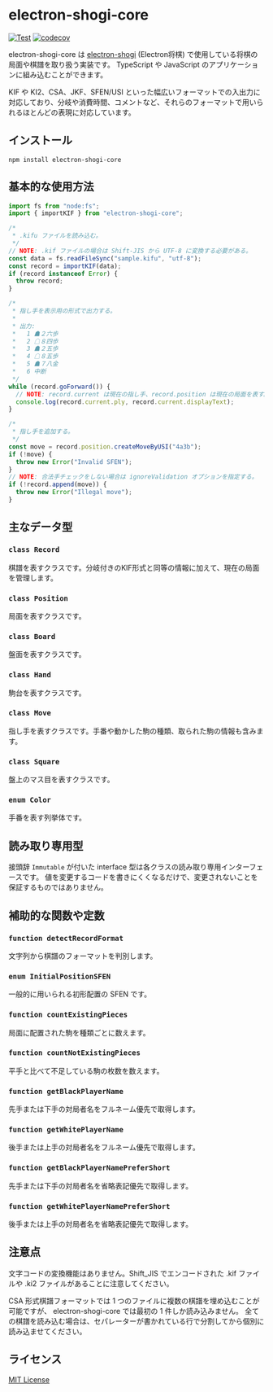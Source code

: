 # electron-shogi-core

[![Test](https://github.com/sunfish-shogi/electron-shogi-core/actions/workflows/test.yml/badge.svg)](https://github.com/sunfish-shogi/electron-shogi-core/actions/workflows/test.yml)
[![codecov](https://codecov.io/gh/sunfish-shogi/electron-shogi-core/graph/badge.svg?token=SS0SJW8196)](https://codecov.io/gh/sunfish-shogi/electron-shogi-core)

electron-shogi-core は [electron-shogi](https://github.com/sunfish-shogi/electron-shogi) (Electron将棋) で使用している将棋の局面や棋譜を取り扱う実装です。
TypeScript や JavaScript のアプリケーションに組み込むことができます。

KIF や KI2、CSA、JKF、SFEN/USI といった幅広いフォーマットでの入出力に対応しており、分岐や消費時間、コメントなど、それらのフォーマットで用いられるほとんどの表現に対応しています。

## インストール

```
npm install electron-shogi-core
```

## 基本的な使用方法

```.ts
import fs from "node:fs";
import { importKIF } from "electron-shogi-core";

/*
 * .kifu ファイルを読み込む。
 */
// NOTE: .kif ファイルの場合は Shift-JIS から UTF-8 に変換する必要がある。
const data = fs.readFileSync("sample.kifu", "utf-8");
const record = importKIF(data);
if (record instanceof Error) {
  throw record;
}

/*
 * 指し手を表示用の形式で出力する。
 *
 * 出力:
 *   1 ☗２六歩
 *   2 ☖８四歩
 *   3 ☗２五歩
 *   4 ☖８五歩
 *   5 ☗７八金
 *   6 中断
 */
while (record.goForward()) {
  // NOTE: record.current は現在の指し手、record.position は現在の局面を表す。
  console.log(record.current.ply, record.current.displayText);
}

/*
 * 指し手を追加する。
 */
const move = record.position.createMoveByUSI("4a3b");
if (!move) {
  throw new Error("Invalid SFEN");
}
// NOTE: 合法手チェックをしない場合は ignoreValidation オプションを指定する。
if (!record.append(move)) {
  throw new Error("Illegal move");
}
```

## 主なデータ型

### `class Record`
棋譜を表すクラスです。分岐付きのKIF形式と同等の情報に加えて、現在の局面を管理します。

### `class Position`
局面を表すクラスです。

### `class Board`
盤面を表すクラスです。

### `class Hand`
駒台を表すクラスです。

### `class Move`
指し手を表すクラスです。手番や動かした駒の種類、取られた駒の情報も含みます。

### `class Square`
盤上のマス目を表すクラスです。

### `enum Color`
手番を表す列挙体です。

## 読み取り専用型

接頭辞 `Immutable` が付いた interface 型は各クラスの読み取り専用インターフェースです。
値を変更するコードを書きにくくなるだけで、変更されないことを保証するものではありません。

## 補助的な関数や定数

### `function detectRecordFormat`
文字列から棋譜のフォーマットを判別します。

### `enum InitialPositionSFEN`
一般的に用いられる初形配置の SFEN です。

### `function countExistingPieces`
局面に配置された駒を種類ごとに数えます。

### `function countNotExistingPieces`
平手と比べて不足している駒の枚数を数えます。

### `function getBlackPlayerName`
先手または下手の対局者名をフルネーム優先で取得します。

### `function getWhitePlayerName`
後手または上手の対局者名をフルネーム優先で取得します。

### `function getBlackPlayerNamePreferShort`
先手または下手の対局者名を省略表記優先で取得します。

### `function getWhitePlayerNamePreferShort`
後手または上手の対局者名を省略表記優先で取得します。

## 注意点

文字コードの変換機能はありません。Shift_JIS でエンコードされた .kif ファイルや .ki2 ファイルがあることに注意してください。

CSA 形式棋譜フォーマットでは 1 つのファイルに複数の棋譜を埋め込むことが可能ですが、 electron-shogi-core では最初の 1 件しか読み込みません。
全ての棋譜を読み込む場合は、セパレーターが書かれている行で分割してから個別に読み込ませてください。

## ライセンス

[MIT License](LICENSE)
